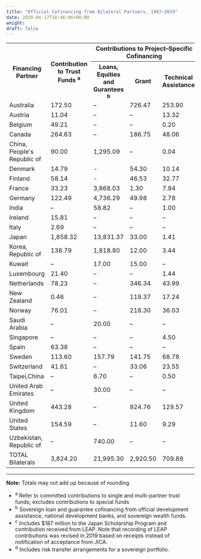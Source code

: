 ```yaml
---
title: "Official Cofinancing from Bilateral Partners, 1967–2019"
date: 2020-04-17T18:46:06+08:00
weight:
draft: false
---
```


<table class="table table-bordered">
  <tr>
    <th rowspan="2">Financing Partner</th>
    <th rowspan="2">Contribution to Trust Funds <sup>a</sup></th>
    <th colspan="3">Contributions to Project–Specific Cofinancing</th>
    <th rowspan="2">Total</th>
  </tr>
  <tr>
    <th>Loans, Equities and Gurantees <sup>b</sup></th>
    <th>Grant</th>
    <th>Technical Assistance</th>
  </tr>
  <tr>
    <td>Australia</td>
    <td>172.50</td>
    <td>–</td>
    <td>726.47</td>
    <td>253.90</td>
    <td>1,152.87</td>
  </tr>
  <tr>
    <td>Austria</td>
    <td>11.04</td>
    <td>–</td>
    <td>–</td>
    <td>13.32</td>
    <td>24.36</td>
  </tr>
  <tr>
    <td>Belgium</td>
    <td>49.21</td>
    <td>–</td>
    <td>–</td>
    <td>0.20</td>
    <td>49.41</td>
  </tr>
  <tr>
    <td>Canada</td>
    <td>264.63</td>
    <td>–</td>
    <td>186.75</td>
    <td>48.06</td>
    <td>499.44</td>
  </tr>
  <tr>
    <td>China, People&#39;s Republic of</td>
    <td>90.00</td>
    <td>1,295.09</td>
    <td>–</td>
    <td>0.04</td>
    <td>1,385.13</td>
  </tr>
  <tr>
    <td>Denmark</td>
    <td>14.79</td>
    <td>-</td>
    <td>54.30</td>
    <td>10.14</td>
    <td>79.23</td>
  </tr>
  <tr>
    <td>Finland</td>
    <td>58.14</td>
    <td>-</td>
    <td>46.53</td>
    <td>32.77</td>
    <td>137.44</td>
  </tr>
  <tr>
    <td>France</td>
    <td>33.23</td>
    <td>3,868.03</td>
    <td>1.30</td>
    <td>7.94</td>
    <td>3,910.50</td>
  </tr>
  <tr>
    <td>Germany</td>
    <td>122.49</td>
    <td>4,736.29</td>
    <td>49.98</td>
    <td>2.78</td>
    <td>4,911.54</td>
  </tr>
  <tr>
    <td>India</td>
    <td>–</td>
    <td>58.82</td>
    <td>–</td>
    <td>1.00</td>
    <td>59.82</td>
  </tr>
  <tr>
    <td>Ireland</td>
    <td>15.81</td>
    <td>–</td>
    <td>–</td>
    <td>–</td>
    <td>15.81</td>
  </tr>
  <tr>
    <td>Italy</td>
    <td>2.69</td>
    <td>–</td>
    <td>–</td>
    <td>–</td>
    <td>2.69</td>
  </tr>
  <tr>
    <td>Japan</td>
    <td>1,858.32</td>
    <td>13,831.37</td>
    <td>33.00</td>
    <td>1.41</td>
    <td>15,724.10</td>
  </tr>
  <tr>
    <td>Korea, Republic of</td>
    <td>138.79</td>
    <td>1,818.80</td>
    <td>12.00</td>
    <td>3.44</td>
    <td>1,973.03</td>
  </tr>
  <tr>
    <td>Kuwait</td>
    <td>–</td>
    <td>17.00</td>
    <td>15.00</td>
    <td>–</td>
    <td>32.00</td>
  </tr>
  <tr>
    <td>Luxembourg</td>
    <td>21.40</td>
    <td>–</td>
    <td>–</td>
    <td>1.44</td>
    <td>22.85</td>
  </tr>
  <tr>
    <td>Netherlands</td>
    <td>78.23</td>
    <td>–</td>
    <td>346.34</td>
    <td>43.99</td>
    <td>468.56</td>
  </tr>
  <tr>
    <td>New Zealand</td>
    <td>0.46</td>
    <td>–</td>
    <td>119.37</td>
    <td>17.24</td>
    <td>137.07</td>
  </tr>
  <tr>
    <td>Norway</td>
    <td>76.01</td>
    <td>–</td>
    <td>218.30</td>
    <td>36.03</td>
    <td>330.34</td>
  </tr>
  <tr>
    <td>Saudi Arabia</td>
    <td>–</td>
    <td>20.00</td>
    <td>–</td>
    <td>–</td>
    <td>20.00</td>
  </tr>
  <tr>
    <td>Singapore</td>
    <td>–</td>
    <td>–</td>
    <td>–</td>
    <td>4.50</td>
    <td>4.50</td>
  </tr>
  <tr>
    <td>Spain</td>
    <td>63.38</td>
    <td>–</td>
    <td>–</td>
    <td>–</td>
    <td>63.38</td>
  </tr>
  <tr>
    <td>Sweden</td>
    <td>113.60</td>
    <td>157.79</td>
    <td>141.75</td>
    <td>68.78</td>
    <td>481.92</td>
  </tr>
  <tr>
    <td>Switzerland</td>
    <td>41.61</td>
    <td>–</td>
    <td>33.06</td>
    <td>23.55</td>
    <td>98.22</td>
  </tr>
  <tr>
    <td>Taipei,China</td>
    <td>–</td>
    <td>6.70</td>
    <td>–</td>
    <td>0.50</td>
    <td>7.20</td>
  </tr>
  <tr>
    <td>United Arab Emirates</td>
    <td>–</td>
    <td>30.00</td>
    <td>–</td>
    <td>–</td>
    <td>30.00</td>
  </tr>
  <tr>
    <td>United Kingdom</td>
    <td>443.28</td>
    <td>–</td>
    <td>924.76</td>
    <td>129.57</td>
    <td>1,497.61</td>
  </tr>
  <tr>
    <td>United States</td>
    <td>154.59</td>
    <td>–</td>
    <td>11.60</td>
    <td>9.29</td>
    <td>175.49</td>
  </tr>
  <tr>
    <td>Uzbekistan, Republic of</td>
    <td>–</td>
    <td>740.00</td>
    <td>–</td>
    <td>–</td>
    <td>740.00</td>
  </tr>
  <tr>
    <td>TOTAL Bilaterals</td>
    <td>3,824.20</td>
    <td>21,995.30</td>
    <td>2,920.50</td>
    <td>709.89</td>
    <td>34,034.48</td>
  </tr>
</table>

---

**Note:** Totals may not add up because of rounding.

- <sup>a</sup> Refer to committed contributions to single and multi-partner trust funds; excludes contributions to special funds
- <sup>b</sup> Sovereign loan and guarantee cofinancing from official development assistance, national development banks, and sovereign wealth funds.
- <sup>c</sup> Includes \$187 million to the Japan Scholarship Program and contribution received from LEAP. Note that recording of LEAP contributions was revised in 2019 based on receipts instead of notification of acceptance from JICA.
- <sup>d</sup> Includes risk transfer arrangements for a sovereign portfolio.
